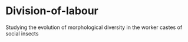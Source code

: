 # Division-of-labour

Studying the evolution of morphological diversity in the worker castes of social insects
